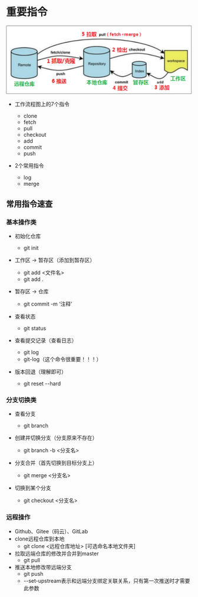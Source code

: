 # 重要指令

![img_folder/image-20220616184023617.png · jasonbu163/My_deep_learning - 码云 - 开源中国 (gitee.com)](img_folder/image-20220616184023617.png)

- 工作流程图上的7个指令
  - clone
  - fetch
  - pull
  - checkout
  - add
  - commit
  - push

- 2个常用指令
  - log
  - merge

## 常用指令速查

### 基本操作类

- 初始化仓库
  - git init
- 工作区 -> 暂存区（添加到暂存区）
  - git add <文件名>
  - git add .
- 暂存区 -> 仓库

  - git commit -m ‘注释’
- 查看状态

  - git status
- 查看提交记录（查看日志）

  - git log	
  - git-log（这个命令很重要！！！）
- 版本回退（理解即可）

  - git reset --hard  <commitID>

### 分支切换类

- 查看分支

  - git branch

- 创建并切换分支（分支原来不存在）
  - git branch -b <分支名>

- 分支合并（首先切换到目标分支上）
  - git merge <分支名>

- 切换到某个分支
  - git checkout <分支名>

### 远程操作

- Github、Gitee（码云）、GitLab
- clone远程仓库到本地
  - git clone <远程仓库地址> [可选命名本地文件夹]
- 拉取远端仓库的修改并合并到master
  - git pull
- 推送本地修改带远端分支
  - git push
  - --set-upstream表示和远端分支绑定关联关系，只有第一次推送时才需要此参数

